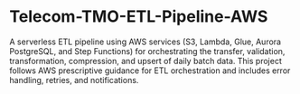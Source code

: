 # Telecom-TMO-ETL-Pipeline-AWS
A serverless ETL pipeline using AWS services (S3, Lambda, Glue, Aurora PostgreSQL, and Step Functions) for orchestrating the transfer, validation, transformation, compression, and upsert of daily batch data. This project follows AWS prescriptive guidance for ETL orchestration and includes error handling, retries, and notifications.
